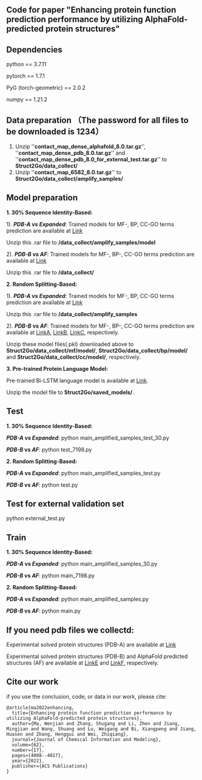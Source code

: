 Code for paper "Enhancing protein function prediction performance by utilizing AlphaFold-predicted protein structures"
---

Dependencies
---

python == 3.7.11

pytorch == 1.7.1

PyG (torch-geometric) == 2.0.2

numpy == 1.21.2

Data preparation （The password for all files to be downloaded is 1234）
---
1. Unzip ''**contact_map_dense_alphafold_8.0.tar.gz**'', ''**contact_map_dense_pdb_8.0.tar.gz**'' and ''**contact_map_dense_pdb_8.0_for_external_test.tar.gz**'' to **Struct2Go/data_collect/**
2. Unzip ''**contact_map_6582_8.0.tar.gz**'' to **Struct2Go/data_collect/amplify_samples/**

Model preparation 
---
**1. 30% Sequence Identity-Based:**

1). **_PDB-A_ vs _Expanded_**: Trained models for MF-, BP, CC-GO terms prediction are available at [Link](https://pan.baidu.com/s/1_XuQQnKkIJbAp0HvoTH02w "password:1234")

   Unzip this .rar file to **/data_collect/amplify_samples/model**

2). **_PDB-B_ vs _AF_**: Trained models for MF-, BP-, CC-GO terms prediction are available at [Link](https://pan.baidu.com/s/1C_3jdvLxkBoQyErC4NN-jQ "password:1234")

   Unzip this .rar file to **/data_collect/**
   
**2. Random Splitting-Based:**

1). **_PDB-A_ vs _Expanded_**: Trained models for MF-, BP, CC-GO terms prediction are available at [Link](https://pan.baidu.com/s/1S76i0rgWDBfymcKeP3uD4A "password:1234")

   Unzip this .rar file to **/data_collect/amplify_samples**

2). **_PDB-B_ vs _AF_**: Trained models for MF-, BP-, CC-GO terms prediction are available at [LinkA](https://pan.baidu.com/s/1tNw8KxH6lhsUX4ATSW5wtQ "password:1234"), [LinkB](https://pan.baidu.com/s/1o4wauLflll75EkKopBY5Wg "password:1234"), [LinkC](https://pan.baidu.com/s/1kNR-OTnGDxFNOvcEJb4iSA "password:1234"), respectively.

   Unzip these model files(.pkl) downloaded above to **Struct2Go/data_collect/mf/model/**, **Struct2Go/data_collect/bp/model/** and **Struct2Go/data_collect/cc/model/**, respectively.

**3. Pre-trained Protein Language Model:**

   Pre-trained Bi-LSTM language model is available at [Link](https://pan.baidu.com/s/1nTWUk4KeqXhnskRMq2Bm0A "password:1234").
   
   Unzip the model file to **Struct2Go/saved_models/**.

Test
---
**1. 30% Sequence Identity-Based:**

**_PDB-A_ vs _Expanded_**: python main_amplified_samples_test_30.py

**_PDB-B_ vs _AF_**: python test_7198.py

**2. Random Splitting-Based:**

**_PDB-A_ vs _Expanded_**: python main_amplified_samples_test.py

**_PDB-B_ vs _AF_**: python test.py

Test for external validation set
---
python external_test.py

Train
---
**1. 30% Sequence Identity-Based:**

**_PDB-A_ vs _Expanded_**: python main_amplified_samples_30.py

**_PDB-B_ vs _AF_**: python main_7198.py

**2. Random Splitting-Based:**

**_PDB-A_ vs _Expanded_**: python main_amplified_samples.py

**_PDB-B_ vs _AF_**: python main.py

If you need pdb files we collectd:
---
Experimental solved protein structures (PDB-A) are available at [Link](https://pan.baidu.com/s/1DrzpvFDT-_dHsRYPuG7EpA "password:1234")

Experimental solved protein structures (PDB-B) and AlphaFold predicted structures (AF) are available at [LinkE](https://pan.baidu.com/s/1p6E2UuLaih1Ehs59s8VbbQ "password:1234") and [LinkF](https://pan.baidu.com/s/1_mNskJfLNL9AiOZrDd71cA "password:1234"), respectively.

Cite our work
---
if you use the conclusion, code, or data in our work, please cite:
```
@article{ma2022enhancing,
  title={Enhancing protein function prediction performance by utilizing AlphaFold-predicted protein structures},
  author={Ma, Wenjian and Zhang, Shugang and Li, Zhen and Jiang, Mingjian and Wang, Shuang and Lu, Weigang and Bi, Xiangpeng and Jiang, Huasen and Zhang, Henggui and Wei, Zhiqiang},
  journal={Journal of Chemical Information and Modeling},
  volume={62},
  number={17},
  pages={4008--4017},
  year={2022},
  publisher={ACS Publications}
}
```

